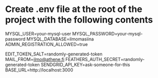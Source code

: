 # Create .env file at the root of the project with the following contents

MYSQL_USER=your-mysql-user
MYSQL_PASSWORD=your-mysql-password
MYSQL_DATABASE=ilmomasiina
ADMIN_REGISTRATION_ALLOWED=true

EDIT_TOKEN_SALT=randomly-generated-token
MAIL_FROM=<ilmo@athene.fi>
FEATHERS_AUTH_SECRET=randomly-generated-token
SENDGRID_API_KEY=ask-someone-for-this
BASE_URL=http://localhost:3000

